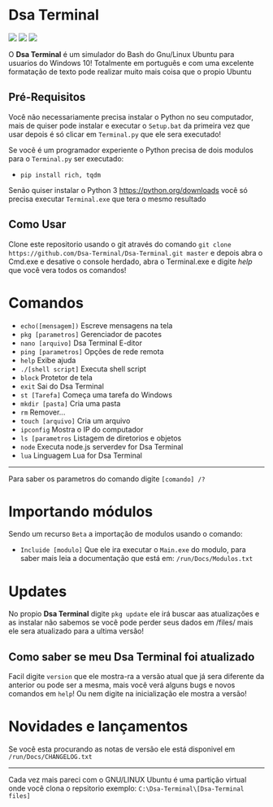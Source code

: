 # Dsa Terminal
![](https://img.shields.io/github/license/Dsa-Terminal/Dsa-Terminal)
![](https://img.shields.io/github/repo-size/Dsa-Terminal/Dsa-Terminal)
![](https://img.shields.io/github/languages/top/Dsa-Terminal/Dsa-Terminal)

O **Dsa Terminal** é um simulador do Bash do Gnu/Linux Ubuntu para usuarios do Windows 10!
Totalmente em português e com uma excelente formatação de texto pode realizar muito mais coisa que o propio
Ubuntu

## Pré-Requisitos
Você não necessariamente precisa instalar o Python no seu computador, mais de quiser pode instalar e
executar o `Setup.bat` da primeira vez que usar depois é só clicar em `Terminal.py` que ele sera executado!

Se você é um programador experiente o Python precisa de dois modulos para o `Terminal.py` ser executado:
- `pip install rich, tqdm`

Senão quiser instalar o Python 3 https://python.org/downloads você só precisa executar `Terminal.exe` que
tera o mesmo resultado 
## Como Usar
Clone este repositorio usando o git  através do comando `git clone https://github.com/Dsa-Terminal/Dsa-Terminal.git master` e depois abra o 
Cmd.exe e desative o console herdado, abra o Terminal.exe e digite *help* que você vera todos os comandos!

# Comandos
- `echo([mensagem])`    Escreve mensagens na tela
- `pkg [parametros]`    Gerenciador de pacotes
- `nano [arquivo]`      Dsa Terminal E-ditor
- `ping [parametros]`   Opções de rede remota
- `help`                Exibe ajuda
- `./[shell script]`    Executa shell script
- `block`               Protetor de tela
- `exit`                Sai do Dsa Terminal
- `st [Tarefa]`         Começa uma tarefa do Windows
- `mkdir [pasta]`       Cria uma pasta
- `rm`                  Remover...
- `touch [arquivo]`     Cria um arquivo
- `ipconfig`            Mostra o IP do computador
- `ls [parametros`      Listagem de diretorios e objetos
- `node`                Executa node.js serverdev for Dsa Terminal
- `lua`                 Linguagem Lua for Dsa Terminal
_____________________________________________________________________________
Para saber os parametros do comando digite `[comando] /?`

# Importando módulos
Sendo um recurso `Beta` a importação de modulos usando o comando: 
- `Incluide [modulo]`
Que ele ira executar o `Main.exe` do modulo, para saber mais leia a documentação que está em:
`/run/Docs/Modulos.txt`

# Updates
No propio **Dsa Terminal** digite `pkg update` ele irá buscar aas atualizações e
as instalar não sabemos se você pode perder seus dados em /files/ mais ele sera atualizado
para a ultima versão!
## Como saber se meu Dsa Terminal foi atualizado
Facil digite `version` que ele mostra-ra a versão atual que já sera diferente da anterior ou 
pode ser a mesma, mais você verá alguns bugs e novos comandos em `help`!
Ou nem digite na inicialização ele mostra a versão!

# Novidades e lançamentos
Se você esta procurando as notas de versão ele está disponivel em `/run/Docs/CHANGELOG.txt`
__________________________________________________________________________________________
Cada vez mais pareci com o GNU/LINUX Ubuntu é uma partição virtual onde você clona o repsitorio
exemplo: `C:\Dsa-Terminal\[Dsa-Terminal files]`
